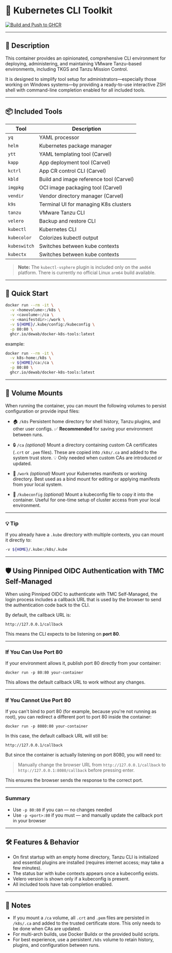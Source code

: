 # 🧰 Kubernetes CLI Toolkit

[![Build and Push to GHCR](https://github.com/dewab/docker-k8s-tools/actions/workflows/build.yaml/badge.svg)](https://github.com/dewab/docker-k8s-tools/actions/workflows/build.yaml)

---

## 📝 Description

This container provides an opinionated, comprehensive CLI environment for deploying, administering, and maintaining VMware Tanzu–based environments, including TKGS and Tanzu Mission Control.

It is designed to simplify tool setup for administrators—especially those working on Windows systems—by providing a ready-to-use interactive ZSH shell with command-line completion enabled for all included tools.

---

## 📦 Included Tools

| Tool       | Description                              |
|------------|------------------------------------------|
| `yq`       | YAML processor                           |
| `helm`     | Kubernetes package manager               |
| `ytt`      | YAML templating tool (Carvel)            |
| `kapp`     | App deployment tool (Carvel)             |
| `kctrl`    | App CR control CLI (Carvel)              |
| `kbld`     | Build and image reference tool (Carvel)  |
| `imgpkg`   | OCI image packaging tool (Carvel)        |
| `vendir`   | Vendor directory manager (Carvel)        |
| `k9s`      | Terminal UI for managing K8s clusters    |
| `tanzu`    | VMware Tanzu CLI                         |
| `velero`   | Backup and restore CLI                   |
| `kubectl`  | Kubernetes CLI                           |
| `kubecolor` | Colorizes kubectl output                |
| `kubeswitch` | Switches between kube contexts         |
| `kubectx` | Switches between kube contexts            |


> **Note:** The `kubectl-vsphere` plugin is included only on the `amd64` platform. There is currently no official Linux `arm64` build available.

---

## 🚀 Quick Start

```bash
docker run --rm -it \
  -v <homevolume>:/k8s \
  -v <cavolume>:/ca \
  -v <manifestdir>:/work \
  -v ${HOME}/.kube/config:/kubeconfig \
  -p 80:80 \
  ghcr.io/dewab/docker-k8s-tools:latest
```

example:

```bash
docker run --rm -it \
  -v k8s-home:/k8s \
  -v ${HOME}/ca:/ca \
  -p 80:80 \
  ghcr.io/dewab/docker-k8s-tools:latest
```

---

## 📂 Volume Mounts

When running the container, you can mount the following volumes to persist configuration or provide input files:

- 🏠 `/k8s`
  Persistent home directory for shell history, Tanzu plugins, and other user configs.
  ✅ **Recommended** for saving your environment between runs.

- 🔒 `/ca` *(optional)*
  Mount a directory containing custom CA certificates (`.crt` or `.pem` files).
  These are copied into `/k8s/.ca` and added to the system trust store.
  💡 Only needed when custom CAs are introduced or updated.

- 📁 `/work` *(optional)*
  Mount your Kubernetes manifests or working directory.
  Best used as a bind mount for editing or applying manifests from your local system.

- 📄 `/kubeconfig` *(optional)*
  Mount a kubeconfig file to copy it into the container.
  Useful for one-time setup of cluster access from your local environment.

---

### 💡 Tip

If you already have a `.kube` directory with multiple contexts, you can mount it directly to:

```bash
-v ${HOME}/.kube:/k8s/.kube
```

---

## 🛡️ Using Pinniped OIDC Authentication with TMC Self-Managed

When using Pinniped OIDC to authenticate with TMC Self-Managed, the login process includes a callback URL that is used by the browser to send the authentication code back to the CLI.

By default, the callback URL is:

`http://127.0.0.1/callback`

This means the CLI expects to be listening on **port 80**.

---

### If You Can Use Port 80

If your environment allows it, publish port 80 directly from your container:

`docker run -p 80:80 your-container`

This allows the default callback URL to work without any changes.

---

### If You Cannot Use Port 80

If you can't bind to port 80 (for example, because you're not running as root), you can redirect a different port to port 80 inside the container:

`docker run -p 8080:80 your-container`

In this case, the default callback URL will still be:

`http://127.0.0.1/callback`

But since the container is actually listening on port 8080, you will need to:

> Manually change the browser URL from
> `http://127.0.0.1/callback`
> to
> `http://127.0.0.1:8080/callback`
> before pressing enter.

This ensures the browser sends the response to the correct port.

---

### Summary

- Use `-p 80:80` if you can — no changes needed
- Use `-p <port>:80` if you must — and manually update the callback port in your browser

---

## 🛠️ Features & Behavior

- On first startup with an empty home directory, Tanzu CLI is initialized and essential plugins are installed (requires internet access; may take a few minutes).
- The status bar with kube contexts appears once a kubeconfig exists.
- Velero version is shown only if a kubeconfig is present.
- All included tools have tab completion enabled.

---

## 📝 Notes

- If you mount a `/ca` volume, all `.crt` and `.pem` files are persisted in `/k8s/.ca` and added to the trusted certificate store. This only needs to be done when CAs are updated.
- For multi-arch builds, use Docker Buildx or the provided build scripts.
- For best experience, use a persistent `/k8s` volume to retain history, plugins, and configuration between runs.

